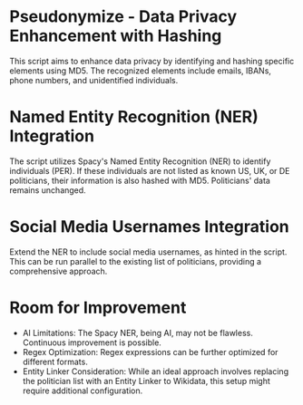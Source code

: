 # Pseudonymize - Data Privacy Enhancement with Hashing
This script aims to enhance data privacy by identifying and hashing specific elements using MD5. The recognized elements include emails, IBANs, phone numbers, and unidentified individuals.

# Named Entity Recognition (NER) Integration
The script utilizes Spacy's Named Entity Recognition (NER) to identify individuals (PER). If these individuals are not listed as known US, UK, or DE politicians, their information is also hashed with MD5. Politicians' data remains unchanged.

# Social Media Usernames Integration
Extend the NER to include social media usernames, as hinted in the script. This can be run parallel to the existing list of politicians, providing a comprehensive approach.

# Room for Improvement
* AI Limitations: The Spacy NER, being AI, may not be flawless. Continuous improvement is possible.
* Regex Optimization: Regex expressions can be further optimized for different formats.
* Entity Linker Consideration: While an ideal approach involves replacing the politician list with an Entity Linker to Wikidata, this setup might require additional configuration.
